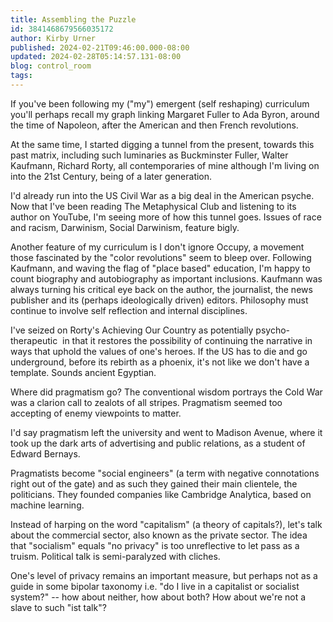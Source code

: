 ```yaml
---
title: Assembling the Puzzle
id: 3841468679566035172
author: Kirby Urner
published: 2024-02-21T09:46:00.000-08:00
updated: 2024-02-28T05:14:57.131-08:00
blog: control_room
tags: 
---
```


[](https://www.flickr.com/photos/kirbyurner/7161832030/)

If you've been following my ("my") emergent (self reshaping) curriculum you'll perhaps recall my graph linking Margaret Fuller to Ada Byron, around the time of Napoleon, after the American and then French revolutions. 

At the same time, I started digging a tunnel from the present, towards this past matrix, including such luminaries as Buckminster Fuller, Walter Kaufmann, Richard Rorty, all contemporaries of mine although I'm living on into the 21st Century, being of a later generation.

I'd already run into the US Civil War as a big deal in the American psyche. Now that I've been reading The Metaphysical Club and listening to its author on YouTube, I'm seeing more of how this tunnel goes. Issues of race and racism, Darwinism, Social Darwinism, feature bigly.

Another feature of my curriculum is I don't ignore Occupy, a movement those fascinated by the "color revolutions" seem to bleep over. Following Kaufmann, and waving the flag of "place based" education, I'm happy to count biography and autobiography as important inclusions. Kaufmann was always turning his critical eye back on the author, the journalist, the news publisher and its (perhaps ideologically driven) editors. Philosophy must continue to involve self reflection and internal disciplines.

I've seized on Rorty's Achieving Our Country as potentially psycho-therapeutic  in that it restores the possibility of continuing the narrative in ways that uphold the values of one's heroes. If the US has to die and go underground, before its rebirth as a phoenix, it's not like we don't have a template. Sounds ancient Egyptian.

Where did pragmatism go? The conventional wisdom portrays the Cold War was a clarion call to zealots of all stripes. Pragmatism seemed too accepting of enemy viewpoints to matter.

I'd say pragmatism left the university and went to Madison Avenue, where it took up the dark arts of advertising and public relations, as a student of Edward Bernays. 

Pragmatists become "social engineers" (a term with negative connotations right out of the gate) and as such they gained their main clientele, the politicians. They founded companies like Cambridge Analytica, based on machine learning.

Instead of harping on the word "capitalism" (a theory of capitals?), let's talk about the commercial sector, also known as the private sector. The idea that "socialism" equals "no privacy" is too unreflective to let pass as a truism. Political talk is semi-paralyzed with cliches.  

One's level of privacy remains an important measure, but perhaps not as a guide in some bipolar taxonomy i.e. "do I live in a capitalist or socialist system?" -- how about neither, how about both? How about we're not a slave to such "ist talk"?